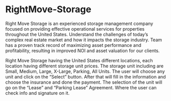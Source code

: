 # RightMove-Storage

Right Move Storage is an experienced storage management company focused on providing effective operational services for properties throughout the United States. 
Understand the challenges of today’s complex real estate market and how it impacts the storage industry. Team has a proven track record of maximizing asset performance and profitability, resulting in improved NOI and asset valuation for our clients.

Right Move Storage having the United States different locations, each location having different storage unit prices.
The storage unit including are Small, Medium, Large, X-Large, Parking, All Units.
The user will choose any unit and click on the “Select” button. After that will fill in the information and choose the insurance and done the payment.
The selection of the unit will go on the “Lease” and “Parking Lease” Agreement. Where the user can check info and signature on it.
